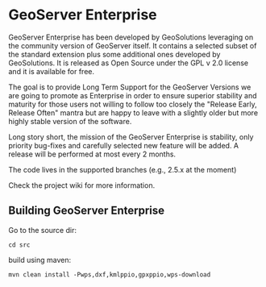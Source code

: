 GeoServer Enterprise
====================

GeoServer Enterprise has been developed by GeoSolutions leveraging on the community version of GeoServer itself. It contains a selected subset of the standard extension plus some additional ones developed by GeoSolutions.  It is released as Open Source under the GPL v 2.0 license and it is available for free.

The goal is to provide Long Term Support for the GeoServer Versions we are going to promote as Enterprise in order to ensure superior stability and maturity for those users not willing to follow too closely the "Release Early, Release Often" mantra but are happy to leave with a slightly older but more highly stable version of the software.

Long story short, the mission of the GeoServer Enterprise is stability, only priority bug-fixes and carefully selected new feature will be added. A release will be performed at most every 2 months.

The code lives in the supported branches (e.g., 2.5.x at the moment)

Check the project wiki for more information.

## Building GeoServer Enterprise

Go to the source dir:

`cd src`

build using maven:

`mvn clean install -Pwps,dxf,kmlppio,gpxppio,wps-download`
